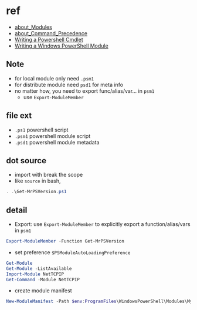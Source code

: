 # ref

* [about_Modules](https://docs.microsoft.com/en-us/powershell/module/microsoft.powershell.core/about/about_modules?view=powershell-7.2)
* [about_Command_Precedence](https://docs.microsoft.com/en-us/powershell/module/microsoft.powershell.core/about/about_command_precedence?view=powershell-7.2)
* [Writing a Powershell Cmdlet](https://docs.microsoft.com/en-us/powershell/scripting/developer/cmdlet/cmdlet-overview?view=powershell-7.2)
* [Writing a Windows PowerShell Module](https://docs.microsoft.com/en-us/powershell/scripting/developer/module/writing-a-windows-powershell-module?view=powershell-7.2)

## Note

* for local module only need `.psm1`
* for distribute module need `psd1` for meta info
* no matter how, you need to export func/alias/var... in `psm1`
    * use `Export-ModuleMember`

## file ext

* `.ps1` powershell script
* `.psm1` powershell module script
* `.psd1` powershell module metadata

## dot source

*  import with break the scope
* like `source` in bash,

```powershell
. .\Get-MrPSVersion.ps1
```

## detail

* Export: use `Export-ModuleMember` to explicitly export a function/alias/vars in `psm1`

```powershell
Export-ModuleMember -Function Get-MrPSVersion
```

* set preference `$PSModuleAutoLoadingPreference`

```powershell
Get-Module
Get-Module -ListAvailable
Import-Module NetTCPIP
Get-Command -Module NetTCPIP
```

* create module manifest

```powershell
New-ModuleManifest -Path $env:ProgramFiles\WindowsPowerShell\Modules\MyScriptModule\MyScriptModule.psd1 -RootModule MyScriptModule -Author 'Mike F Robbins' -Description 'MyScriptModule' -CompanyName 'mikefrobbins.com'
```


